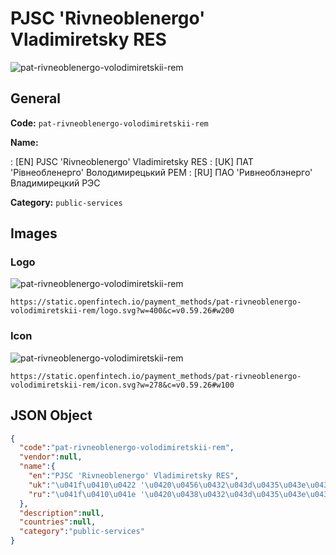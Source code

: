 
# PJSC 'Rivneoblenergo' Vladimiretsky RES 
![pat-rivneoblenergo-volodimiretskii-rem](https://static.openfintech.io/payment_methods/pat-rivneoblenergo-volodimiretskii-rem/logo.svg?w=400&c=v0.59.26#w200)  

## General 
**Code:** `pat-rivneoblenergo-volodimiretskii-rem` 
 
**Name:** 
 
:	[EN] PJSC 'Rivneoblenergo' Vladimiretsky RES 
:	[UK] ПАТ 'Рівнеобленерго' Володимирецький РЕМ 
:	[RU] ПАО 'Ривнеоблэнерго' Владимирецкий РЭС 
 
**Category:** `public-services` 
 

## Images 

### Logo 
![pat-rivneoblenergo-volodimiretskii-rem](https://static.openfintech.io/payment_methods/pat-rivneoblenergo-volodimiretskii-rem/logo.svg?w=400&c=v0.59.26#w200)  

```
https://static.openfintech.io/payment_methods/pat-rivneoblenergo-volodimiretskii-rem/logo.svg?w=400&c=v0.59.26#w200
```  

### Icon 
![pat-rivneoblenergo-volodimiretskii-rem](https://static.openfintech.io/payment_methods/pat-rivneoblenergo-volodimiretskii-rem/icon.svg?w=278&c=v0.59.26#w100)  

```
https://static.openfintech.io/payment_methods/pat-rivneoblenergo-volodimiretskii-rem/icon.svg?w=278&c=v0.59.26#w100
```  

## JSON Object 

```json
{
  "code":"pat-rivneoblenergo-volodimiretskii-rem",
  "vendor":null,
  "name":{
    "en":"PJSC 'Rivneoblenergo' Vladimiretsky RES",
    "uk":"\u041f\u0410\u0422 '\u0420\u0456\u0432\u043d\u0435\u043e\u0431\u043b\u0435\u043d\u0435\u0440\u0433\u043e' \u0412\u043e\u043b\u043e\u0434\u0438\u043c\u0438\u0440\u0435\u0446\u044c\u043a\u0438\u0439 \u0420\u0415\u041c",
    "ru":"\u041f\u0410\u041e '\u0420\u0438\u0432\u043d\u0435\u043e\u0431\u043b\u044d\u043d\u0435\u0440\u0433\u043e' \u0412\u043b\u0430\u0434\u0438\u043c\u0438\u0440\u0435\u0446\u043a\u0438\u0439 \u0420\u042d\u0421"
  },
  "description":null,
  "countries":null,
  "category":"public-services"
}
```  
